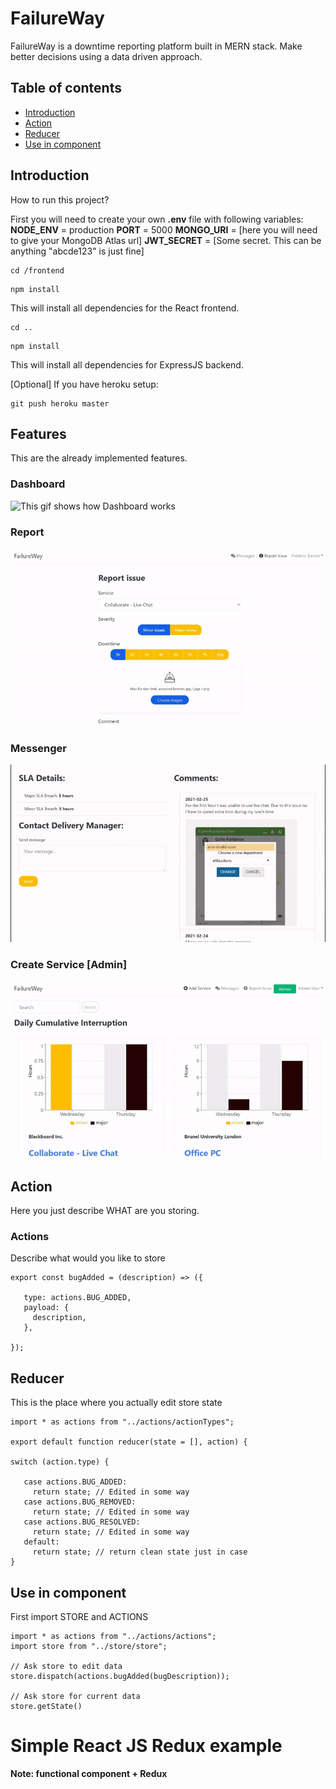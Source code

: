 # FailureWay
FailureWay is a downtime reporting platform built in MERN stack. Make better decisions using a data driven approach. 

## Table of contents
* [Introduction](#Introduction)
* [Action](#action)
* [Reducer](#reducer)
* [Use in component](#Use-in-component)

## Introduction
How to run this project?

First you will need to create your own **.env** file with following variables:
**NODE_ENV** = production
**PORT** = 5000
**MONGO_URI** = [here you will need to give your MongoDB Atlas url]
**JWT_SECRET** = [Some secret. This can be anything "abcde123" is just fine]

```
cd /frontend
```
```
npm install
```
This will install all dependencies for the React frontend.
```
cd ..
```
```
npm install
```
This will install all dependencies for ExpressJS backend.

[Optional]
If you have heroku setup: 
```
git push heroku master 
```

## Features
This are the already implemented features.

### Dashboard
![This gif shows how Dashboard works](Dashboard.gif)

### Report
![This gif shows how Report works](Report.gif)

### Messenger
![This gif shows how Messenger works](Messenger.gif)

### Create Service [Admin]
![This gif shows how Create Service works](Create_Service.gif)










## Action
Here you just describe WHAT are you storing.



### Actions
Describe what would you like to store
```
export const bugAdded = (description) => ({

   type: actions.BUG_ADDED,
   payload: {
     description,
   },
   
});
```

## Reducer
This is the place where you actually edit store state
```
import * as actions from "../actions/actionTypes";

export default function reducer(state = [], action) {

switch (action.type) {

   case actions.BUG_ADDED:
     return state; // Edited in some way
   case actions.BUG_REMOVED:
     return state; // Edited in some way
   case actions.BUG_RESOLVED:
     return state; // Edited in some way
   default:
     return state; // return clean state just in case
}
```

## Use in component
First import STORE and ACTIONS
```
import * as actions from "../actions/actions";
import store from "../store/store";

// Ask store to edit data
store.dispatch(actions.bugAdded(bugDescription));

// Ask store for current data
store.getState()
```

# Simple React JS Redux example
**Note: functional component + Redux**
